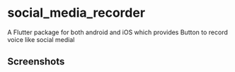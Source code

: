 # social_media_recorder
A Flutter package for both android and iOS which provides Button to record voice like social medial
## Screenshots
